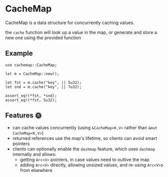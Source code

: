 # CacheMap

CacheMap is a data structure for concurrently caching values.

the `cache` function will look up a value in the map, or generate and store a new one using the provided function

## Example

```
use cachemap::CacheMap;
	
let m = CacheMap::new();

let fst = m.cache("key", || 5u32);
let snd = m.cache("key", || 7u32);

assert_eq!(*fst, *snd);
assert_eq!(*fst, 5u32);
```

## Features 🌞

- can cache values concurrently (using `&CacheMap<K,V>` rather than `&mut CacheMap<K,V>`)
- returned references use the map's lifetime, so clients can avoid smart pointers
- clients can optionally enable the `dashmap` feature, which uses `dashmap`
  internally and allows:
  - getting `Arc<V>` pointers, in case values need to outlive the map
  - adding `Arc<V>` directly, allowing unsized values, and re-using `Arc<V>`s from elsewhere
